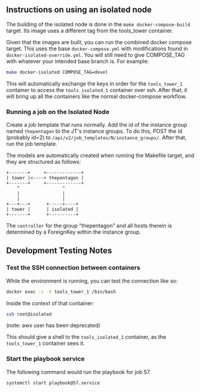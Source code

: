## Instructions on using an isolated node

The building of the isolated node is done in the `make docker-compose-build`
target. Its image uses a different tag from the tools_tower container.

Given that the images are built, you can run the combined docker compose target. This uses
the base `docker-compose.yml` with modifications found in `docker-isolated-override.yml`.
You will still need to give COMPOSE_TAG with whatever your intended
base branch is. For example:

```bash
make docker-isolated COMPOSE_TAG=devel
```

This will automatically exchange the keys in order for the `tools_tower_1`
container to access the `tools_isolated_1` container over ssh.
After that, it will bring up all the containers like the normal docker-compose
workflow.

### Running a job on the Isolated Node

Create a job template that runs normally. Add the id of the instance
group named `thepentagon` to the JT's instance groups. To do this, POST
the id (probably id=2) to `/api/v2/job_templates/N/instance_groups/`.
After that, run the job template.

The models are automatically created when running the Makefile target,
and they are structured as follows:

    +-------+     +-------------+
    | tower |<----+ thepentagon |
    +-------+     +-------------+
        ^                ^
        |                |
        |                |
    +---+---+      +-----+----+
    | tower |      | isolated |
    +-------+      +----------+

The `controller` for the group "thepentagon" and all hosts therein is
determined by a ForeignKey within the instance group.

## Development Testing Notes

### Test the SSH connection between containers

While the environment is running, you can test the connection like so:

```bash
docker exec -i -t tools_tower_1 /bin/bash
```

Inside the context of that container:

```bash
ssh root@isolated
```

(note: awx user has been deprecated)

This should give a shell to the `tools_isolated_1` container, as the
`tools_tower_1` container sees it.

### Start the playbook service

The following command would run the playbook for job 57.

```bash
systemctl start playbook@57.service
```

